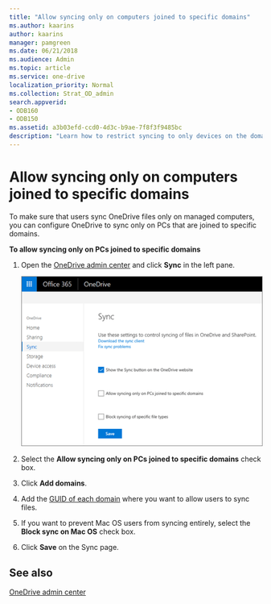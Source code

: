 ```yaml
---
title: "Allow syncing only on computers joined to specific domains"
ms.author: kaarins
author: kaarins
manager: pamgreen
ms.date: 06/21/2018
ms.audience: Admin
ms.topic: article
ms.service: one-drive
localization_priority: Normal
ms.collection: Strat_OD_admin
search.appverid:
- ODB160
- ODB150
ms.assetid: a3b03efd-ccd0-4d3c-b9ae-7f8f3f9485bc
description: "Learn how to restrict syncing to only devices on the domains you specify in the OneDrive admin center. "
---
```


# Allow syncing only on computers joined to specific domains

To make sure that users sync OneDrive files only on managed computers, you can configure OneDrive to sync only on PCs that are joined to specific domains.
  
 **To allow syncing only on PCs joined to specific domains**
  
1. Open the [OneDrive admin center](https://admin.onedrive.com/?v=SyncSettings) and click **Sync** in the left pane. 
    
    ![The Sync tab of the OneDrive admin center](media/1c3bf6d6-7b82-4c73-9df7-c8551a0c2922.png)
  
2. Select the **Allow syncing only on PCs joined to specific domains** check box. 
    
3. Click **Add domains**.
    
4. Add the [GUID of each domain](https://go.microsoft.com/fwlink/?linkid=871987) where you want to allow users to sync files. 
    
5. If you want to prevent Mac OS users from syncing entirely, select the **Block sync on Mac OS** check box. 
    
6. Click **Save** on the Sync page. 
    
## See also

[OneDrive admin center](https://support.office.com/article/b5665060-530f-40a3-b34a-9e935169b2e0)

